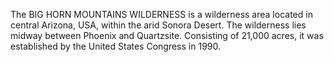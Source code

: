 The BIG HORN MOUNTAINS WILDERNESS is a wilderness area located in central Arizona, USA, within the arid Sonora Desert. The wilderness lies midway between Phoenix and Quartzsite. Consisting of 21,000 acres, it was established by the United States Congress in 1990.
